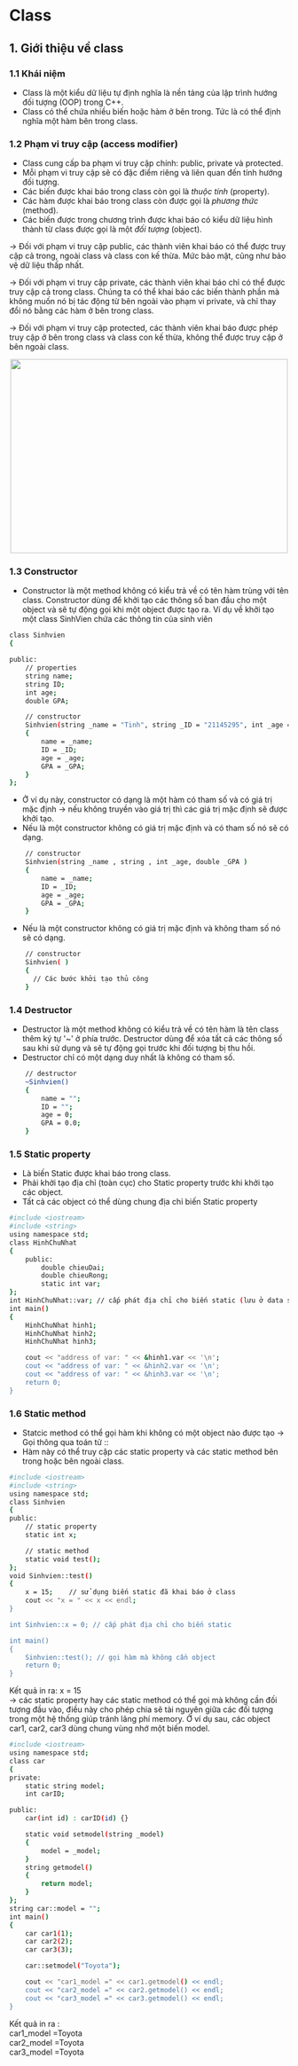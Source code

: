 # Class
## 1. Giới thiệu về class
### 1.1 Khái niệm
+ Class là một kiểu dữ liệu tự định nghĩa là nền tảng của lập trình hướng đối tượng (OOP) trong C++.
+ Class có thể chứa nhiều biến hoặc hàm ở bên trong. Tức là có thể định nghĩa một hàm bên trong class.
### 1.2 Phạm vi truy cập (access modifier)
+ Class cung cấp ba phạm vi truy cập chính: public, private và protected.
+ Mỗi phạm vi truy cập sẽ có đặc điểm riêng và liên quan đến tính hướng đối tượng.
+ Các biến được khai báo trong class còn gọi là _thuộc tính_ (property).
+ Các hàm được khai báo trong class còn được gọi là _phương thức_ (method).
+ Các biến được trong chương trình được khai báo có kiểu dữ liệu hình thành từ class được gọi là một _đối tượng_ (object).

-> Đối với phạm vi truy cập public, các thành viên khai báo có thể được truy cập cả trong, ngoài class và class con kế thừa. Mức bảo mật, cũng như bảo vệ dữ liệu thấp nhất.

-> Đối với phạm vi truy cập private, các thành viên khai báo chỉ có thể được truy cập cả trong class. Chúng ta có thể khai báo các biến thành phần mà không muốn nó bị tác động từ bên ngoài vào phạm vi private, và chỉ thay đổi nó bằng các hàm ở bên trong class.

-> Đối với phạm vi truy cập protected, các thành viên khai báo được phép truy cập ở bên trong class và class con kế thừa, không thể được truy cập ở bên ngoài class.

<p align = "center">
<img src = "https://github.com/user-attachments/assets/c37f5ba0-c0f8-43f4-82b5-5dfe38bb63af" width = "500" height = "350">

### 1.3 Constructor
+ Constructor là một method không có kiểu trả về có tên hàm trùng với tên class. Constructor dùng để khởi tạo các thông số ban đầu cho một object và sẽ tự động gọi khi một object được tạo ra.
Ví dụ về khởi tạo một class SinhVien chứa các thông tin của sinh viên
``` bash
class Sinhvien
{

public:
    // properties
    string name;
    string ID;
    int age;
    double GPA;

    // constructor
    Sinhvien(string _name = "Tinh", string _ID = "21145295", int _age = 22, double _GPA = 4.0)
    {
        name = _name;
        ID = _ID;
        age = _age;
        GPA = _GPA;
    }
};
```
+ Ở ví dụ này, constructor có dạng là một hàm có tham số và có giá trị mặc định -> nếu không truyền vào giá trị thì các giá trị mặc định sẽ được khởi tạo.
+ Nếu là một constructor không có giá trị mặc định và có tham số nó sẽ có dạng.
``` bash
    // constructor
    Sinhvien(string _name , string , int _age, double _GPA )
    {
        name = _name;
        ID = _ID;
        age = _age;
        GPA = _GPA;
    }
```
+ Nếu là một constructor không có giá trị mặc định và không tham số nó sẽ có dạng.
``` bash
    // constructor
    Sinhvien( )
    {
      // Các bước khởi tạo thủ công
    }
```
### 1.4 Destructor
+ Destructor là một method không có kiểu trả về có tên hàm là tên class thêm ký tự '~' ở phía trước. Destructor dùng để xóa tất cả các thông số sau khi sử dụng và sẽ tự động gọi trước khi đối tượng bị thu hồi.
+ Destructor chỉ có một dạng duy nhất là không có tham số.
``` bash
    // destructor
    ~Sinhvien()
    {
        name = "";
        ID = "";
        age = 0;
        GPA = 0.0;
    }
```  
### 1.5 Static property 
+ Là biến Static được khai báo trong class.
+ Phải khởi tạo địa chỉ (toàn cục) cho Static property trước khi khởi tạo các object.
+ Tất cả các object có thể dùng chung địa chỉ biến Static property
``` bash
#include <iostream>
#include <string>
using namespace std;
class HinhChuNhat
{
    public:
        double chieuDai;
        double chieuRong;
        static int var;
};
int HinhChuNhat::var; // cấp phát địa chỉ cho biến static (lưu ở data segment )
int main()
{
    HinhChuNhat hinh1;
    HinhChuNhat hinh2;
    HinhChuNhat hinh3;

    cout << "address of var: " << &hinh1.var << '\n';
    cout << "address of var: " << &hinh2.var << '\n';
    cout << "address of var: " << &hinh3.var << '\n';
    return 0;
}
```  
### 1.6 Static method 
+ Statcic method có thể gọi hàm khi không có một object nào được tạo -> Gọi thông qua toán tử ::
+ Hàm này có thể truy cập các static property và các static method bên trong hoặc bên ngoài class.
``` bash
#include <iostream>
#include <string>
using namespace std;
class Sinhvien
{
public:
    // static property
    static int x;

    // static method
    static void test();
};
void Sinhvien::test()
{
    x = 15;    // sử dụng biến static đã khai báo ở class
    cout << "x = " << x << endl;
}

int Sinhvien::x = 0; // cấp phát địa chỉ cho biến static

int main()
{
    Sinhvien::test(); // gọi hàm mà không cần object
    return 0;
}
```  
Kết quả in ra: x = 15  
-> các static property hay các static method có thể gọi mà không cần đối tượng đầu vào, điều này cho phép chia sẽ tài nguyên giữa các đối tượng trong một hệ thống giúp tránh lãng phí memory. Ở ví dụ sau, các object car1, car2, car3 dùng chung vùng nhớ một biến model.
```  bash
#include <iostream>
using namespace std;
class car
{
private:
    static string model;
    int carID;

public:
    car(int id) : carID(id) {}

    static void setmodel(string _model)
    {
        model = _model;
    }
    string getmodel()
    {
        return model;
    }
};
string car::model = "";
int main()
{
    car car1(1);
    car car2(2);
    car car3(3);

    car::setmodel("Toyota");

    cout << "car1_model =" << car1.getmodel() << endl;
    cout << "car2_model =" << car2.getmodel() << endl;
    cout << "car3_model =" << car3.getmodel() << endl;
}
```
Kết quả in ra :  
car1_model =Toyota  
car2_model =Toyota  
car3_model =Toyota  


